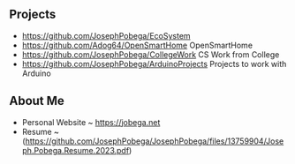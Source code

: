 

## Projects
* https://github.com/JosephPobega/EcoSystem
* https://github.com/Adog64/OpenSmartHome OpenSmartHome
* https://github.com/JosephPobega/CollegeWork CS Work from College
*  https://github.com/JosephPobega/ArduinoProjects Projects to work with Arduino 
  

## About Me
* Personal Website ~ https://jobega.net <br>
* Resume ~ (https://github.com/JosephPobega/JosephPobega/files/13759904/Joseph.Pobega.Resume.2023.pdf)

